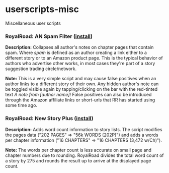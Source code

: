 # userscripts-misc
Miscellaneous user scripts

### RoyalRoad: AN Spam Filter ([install](https://github.com/ElDani82/userscripts-misc/raw/main/rr-an-spam-filter/rr-an-spam-filter.user.js))
**Description:** Collapses all author's notes on chapter pages that contain spam. Where *spam* is defined as an author creating a link either to a different story or to an Amazon product page. This is the typical behavior of authors who advertise other works, in most cases they're part of a story suggestion trading circle/network.

**Note:** This is a very simple script and may cause false positives when an author links to a different story of their own. Any hidden author's note can be toggled visible again by tapping/clicking on the bar with the red-tinted text *A note from [author name]*! False positives can also be introduced through the Amazon affiliate links or short-urls that RR has started using some time ago.

### RoyalRoad: New Story Plus ([install](https://github.com/ElDani82/userscripts-misc/raw/main/rr-story-info-plus/rr-story-info-plus.user.js))
**Description:** Adds word count information to story lists. The script modifies the pages data ("202 PAGES" => "56k WORDS (202P)") and adds a words per chapter information ("16 CHAPTERS" => "16 CHAPTERS (3,472 w/Ch)").

**Note:** The words per chapter count is less accurate on small page and chapter numbers due to rounding. RoyalRoad divides the total word count of a story by 275 and rounds the result up to arrive at the displayed page count.
